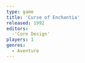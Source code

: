 ```yaml
---
type: game
title: 'Curse of Enchantia'
released: 1992
editors: 
  -'Core Design'
players: 1
genres:
  - Aventure
---
```


